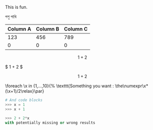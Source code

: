 This is fun.

পশু পাখি

| Column A | Column B | Column C |
|:---------|:---------|:---------|
| 123      | 456      | 789      |
| 0        | 0        | 0        |

<!--TBLFM C2=A1+A2; C1=56*78/4 -->

$$ 1 + 2 $$

$ 1 + 2 $

$$1+2$$

\foreach \x in {1,...,10}{%
  \texttt{Something you want : \the\numexpr\x*(\x+1)/2\relax}\par}
  
```Python
# And code blocks
>>> x = 1
>>> x + 1

>>> 2 + 2*x
with potentially missing or wrong results
```
<script>1+2</script>
